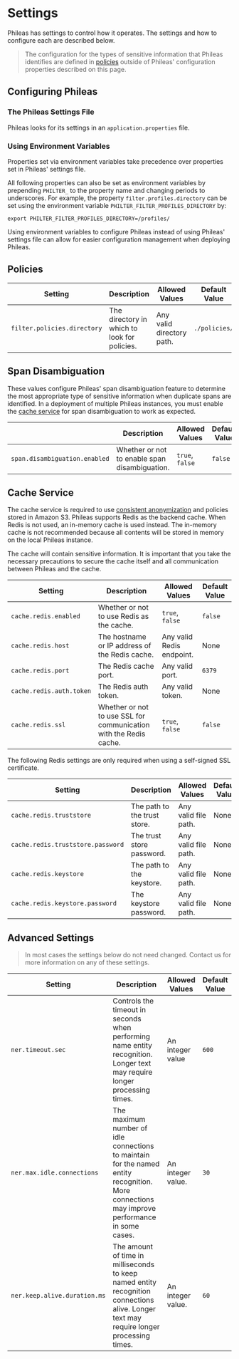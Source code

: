 # Settings

Phileas has settings to control how it operates. The settings and how to configure each are described below.

> The configuration for the types of sensitive information that Phileas identifies are defined in [policies](policies_README.md) outside of Phileas' configuration properties described on this page.

## Configuring Phileas

### The Phileas Settings File

Phileas looks for its settings in an `application.properties` file.

### Using Environment Variables

Properties set via environment variables take precedence over properties set in Phileas' settings file.

All following properties can also be set as environment variables by prepending `PHILTER_` to the property name and changing periods to underscores. For example, the property `filter.profiles.directory` can be set using the environment variable `PHILTER_FILTER_PROFILES_DIRECTORY` by:

```
export PHILTER_FILTER_PROFILES_DIRECTORY=/profiles/
```

Using environment variables to configure Phileas instead of using Phileas' settings file can allow for easier configuration management when deploying Phileas.

## Policies

| Setting                     | Description                                  | Allowed Values            | Default Value |
| --------------------------- | -------------------------------------------- | ------------------------- | ------------- |
| `filter.policies.directory` | The directory in which to look for policies. | Any valid directory path. | `./policies/` |

## Span Disambiguation

These values configure Phileas' span disambiguation feature to determine the most appropriate type of sensitive information when duplicate spans are identified. In a deployment of multiple Phileas instances, you must enable the [cache service](Settings#cache) for span disambiguation to work as expected.

|                               | Description                                   | Allowed Values  | Default Value |
| ----------------------------- | --------------------------------------------- | --------------- | ------------- |
| `span.disambiguation.enabled` | Whether or not to enable span disambiguation. | `true`, `false` | `false`       |

## Cache Service

The cache service is required to use [consistent anonymization](anonymization.md) and policies stored in Amazon S3. Phileas supports Redis as the backend cache. When Redis is not used, an in-memory cache is used instead. The in-memory cache is not recommended because all contents will be stored in memory on the local Phileas instance.

The cache will contain sensitive information. It is important that you take the necessary precautions to secure the cache itself and all communication between Phileas and the cache.

| Setting                  | Description                                                       | Allowed Values            | Default Value |
| ------------------------ | ----------------------------------------------------------------- | ------------------------- | ------------- |
| `cache.redis.enabled`    | Whether or not to use Redis as the cache.                         | `true`, `false`           | `false`       |
| `cache.redis.host`       | The hostname or IP address of the Redis cache.                    | Any valid Redis endpoint. | None          |
| `cache.redis.port`       | The Redis cache port.                                             | Any valid port.           | `6379`        |
| `cache.redis.auth.token` | The Redis auth token.                                             | Any valid token.          | None          |
| `cache.redis.ssl`        | Whether or not to use SSL for communication with the Redis cache. | `true`, `false`           | `false`       |

The following Redis settings are only required when using a self-signed SSL certificate.

| Setting                           | Description                  | Allowed Values       | Default Value |
| --------------------------------- | ---------------------------- | -------------------- | ------------- |
| `cache.redis.truststore`          | The path to the trust store. | Any valid file path. | None          |
| `cache.redis.truststore.password` | The trust store password.    | Any valid file path. | None          |
| `cache.redis.keystore`            | The path to the keystore.    | Any valid file path. | None          |
| `cache.redis.keystore.password`   | The keystore password.       | Any valid file path. | None          |

## Advanced Settings

> In most cases the settings below do not need changed. Contact us for more information on any of these settings.

| Setting                      | Description                                                                                                                                  | Allowed Values    | Default Value |
| ---------------------------- | -------------------------------------------------------------------------------------------------------------------------------------------- | ----------------- | ------------- |
| `ner.timeout.sec`            | Controls the timeout in seconds when performing name entity recognition. Longer text may require longer processing times.                    | An integer value  | `600`         |
| `ner.max.idle.connections`   | The maximum number of idle connections to maintain for the named entity recognition. More connections may improve performance in some cases. | An integer value. | `30`          |
| `ner.keep.alive.duration.ms` | The amount of time in milliseconds to keep named entity recognition connections alive. Longer text may require longer processing times.      | An integer value. | `60`          |
